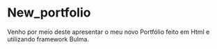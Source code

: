 # New_portfolio

Venho por meio deste apresentar o meu novo Portfólio feito em Html e utilizando framework Bulma. 
